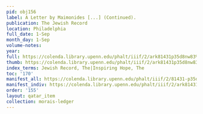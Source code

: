 ```yaml
---
pid: obj156
label: A Letter by Maimonides [...] (Continued).
publication: The Jewish Record
location: Philadelphia
full_date: 1-Sep
month_day: 1-Sep
volume-notes:
year:
full: https://colenda.library.upenn.edu/phalt/iiif/2/ark81431p35d8nw83%2FSHA256E-s7121038--e03767ba60fad7db089c4453d74bf0b9f4b01062814cb2fc083c173424eaa521.jpeg/full/3500,/0/default.jpg
thumb: https://colenda.library.upenn.edu/phalt/iiif/2/ark81431p35d8nw83%2FSHA256E-s7121038--e03767ba60fad7db089c4453d74bf0b9f4b01062814cb2fc083c173424eaa521.jpeg/full/!200,200/0/default.jpg
index_terms: Jewish Record, The|Inspiring Hope, The
toc: '170'
manifest_all: https://colenda.library.upenn.edu/phalt/iiif/2/81431-p35d8nw83/manifest
manifest_indiv: https://colenda.library.upenn.edu/phalt/iiif/2/ark81431p35d8nw83%2FSHA256E-s7121038--e03767ba60fad7db089c4453d74bf0b9f4b01062814cb2fc083c173424eaa521.jpeg
order: '155'
layout: qatar_item
collection: morais-ledger
---
```

